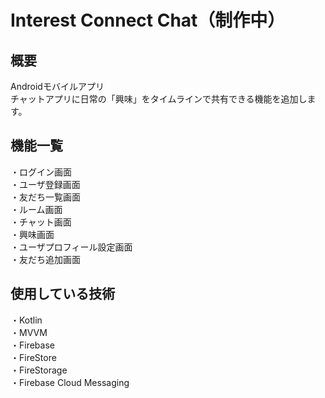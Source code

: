 # Interest Connect Chat（制作中）

## 概要
Androidモバイルアプリ<br>
チャットアプリに日常の「興味」をタイムラインで共有できる機能を追加します。

## 機能一覧
・ログイン画面<br>
・ユーザ登録画面<br>
・友だち一覧画面<br>
・ルーム画面<br>
・チャット画面<br>
・興味画面<br>
・ユーザプロフィール設定画面<br>
・友だち追加画面

## 使用している技術
・Kotlin<br>
・MVVM<br>
・Firebase<br>
・FireStore<br>
・FireStorage<br>
・Firebase Cloud Messaging<br>
